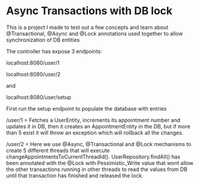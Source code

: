 # Async Transactions with DB lock

This is a project I made to test out a few concepts and learn about @Transactional, @Async and @Lock annotations used together to allow synchronization of DB entities

The controller has expose 3 endpoints:

localhost:8080/user/1

localhost:8080/user/2

and 

localhost:8080/user/setup

First run the setup endpoint to populate the database with entries

/user/1 = Fetches a UserEntity, increments its appointment number and updates it in DB, then it creates an AppointmentEntity in the DB, but if more than 5 exist it will throw an exception which will rollback all the changes.

/user/2 = Here we use @Async, @Transactional and @Lock mechanisms to create 5 different threads that will execute changeAppointmentsToCurrentThreadId().
UserRepository.findAll() has been annotated with the @Lock with Pessimistic_Write value that wont allow the other transactions running in other threads to read the values from DB until that transaction has finished and released the lock.
